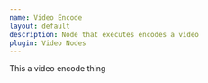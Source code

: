 ```yaml
---
name: Video Encode
layout: default
description: Node that executes encodes a video
plugin: Video Nodes
---
```


This a video encode thing